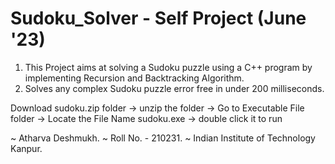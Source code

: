 # Sudoku_Solver - Self Project (June '23)

  1) This Project aims at solving a Sudoku puzzle using a C++ program by implementing Recursion and Backtracking Algorithm.
  2) Solves any complex Sudoku puzzle error free in under 200 milliseconds. 

Download  sudoku.zip folder -> unzip the folder -> Go to Executable File folder -> Locate the File Name sudoku.exe -> double click it to run

~ Atharva Deshmukh.
~ Roll No. - 210231.
~ Indian Institute of Technology Kanpur.
